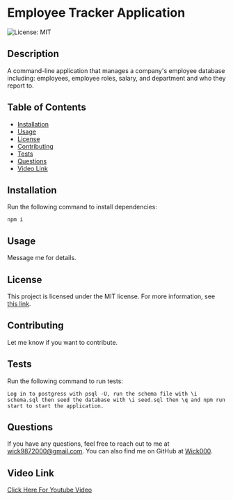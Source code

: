 # Employee Tracker Application

![License: MIT](https://img.shields.io/badge/License-MIT-green)

## Description

A command-line application that manages a company's employee database including: employees, employee roles, salary, and department and who they report to.

## Table of Contents

- [Installation](#installation)
- [Usage](#usage)
- [License](#license)
- [Contributing](#contributing)
- [Tests](#tests)
- [Questions](#questions)
- [Video Link](#video-link)

## Installation

Run the following command to install dependencies:

```
npm i 
```

## Usage

Message me for details.


## License

This project is licensed under the MIT license. For more information, see [this link](https://opensource.org/licenses/MIT).

## Contributing

Let me know if you want to contribute.

## Tests

Run the following command to run tests:

```
Log in to postgress with psql -U, run the schema file with \i schema.sql then seed the database with \i seed.sql then \q and npm run start to start the application.
```

## Questions

If you have any questions, feel free to reach out to me at [wick9872000@gmail.com](mailto:wick9872000@gmail.com). You can also find me on GitHub at [Wick000](https://github.com/Wick000).

## Video Link

[Click Here For Youtube Video](https://youtu.be/aB2DgdvlDII)
